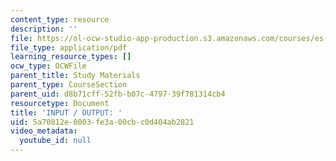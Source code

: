 ```yaml
---
content_type: resource
description: ''
file: https://ol-ocw-studio-app-production.s3.amazonaws.com/courses/es-293-lego-robotics-spring-2007/5a70812e0003fe3a00cbc0d404ab2821_MITES_293S07_ic_com.pdf
file_type: application/pdf
learning_resource_types: []
ocw_type: OCWFile
parent_title: Study Materials
parent_type: CourseSection
parent_uid: d8b71cff-52fb-b07c-4797-39f781314cb4
resourcetype: Document
title: 'INPUT / OUTPUT: '
uid: 5a70812e-0003-fe3a-00cb-c0d404ab2821
video_metadata:
  youtube_id: null
---
```

